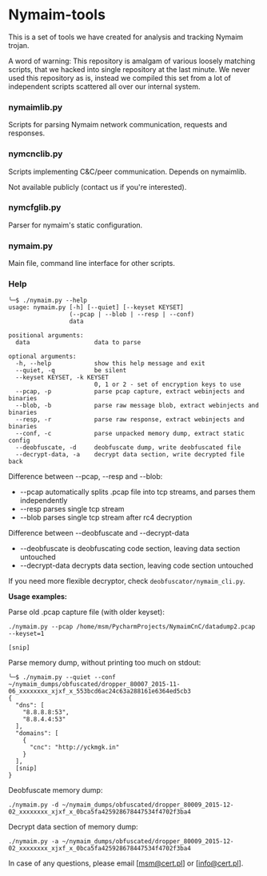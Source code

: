 # Nymaim-tools

This is a set of tools we have created for analysis and tracking Nymaim trojan.

A word of warning:
This repository is amalgam of various loosely matching scripts, that we hacked into single
repository at the last minute. We never used this repository as is, instead we
compiled this set from a lot of independent scripts scattered all over our internal system.

### nymaimlib.py

Scripts for parsing Nymaim network communication, requests and responses.

### nymcnclib.py

Scripts implementing C&C/peer communication. Depends on nymaimlib.

Not available publicly (contact us if you're interested).

### nymcfglib.py

Parser for nymaim's static configuration.

### nymaim.py

Main file, command line interface for other scripts.

### Help

```
╰─$ ./nymaim.py --help
usage: nymaim.py [-h] [--quiet] [--keyset KEYSET]
                 (--pcap | --blob | --resp | --conf)
                 data

positional arguments:
  data                  data to parse

optional arguments:
  -h, --help            show this help message and exit
  --quiet, -q           be silent
  --keyset KEYSET, -k KEYSET
                        0, 1 or 2 - set of encryption keys to use
  --pcap, -p            parse pcap capture, extract webinjects and binaries
  --blob, -b            parse raw message blob, extract webinjects and binaries
  --resp, -r            parse raw response, extract webinjects and binaries
  --conf, -c            parse unpacked memory dump, extract static config
  --deobfuscate, -d     deobfuscate dump, write deobfuscated file
  --decrypt-data, -a    decrypt data section, write decrypted file back
```


Difference between --pcap, --resp and --blob:

* --pcap automatically splits .pcap file into tcp streams, and parses them independently
* --resp parses single tcp stream
* --blob parses single tcp stream after rc4 decryption

Difference between --deobfuscate and --decrypt-data
* --deobfuscate is deobfuscating code section, leaving data section untouched
* --decrypt-data decrypts data section, leaving code section untouched

If you need more flexible decryptor, check `deobfuscator/nymaim_cli.py`.

**Usage examples:**

Parse old .pcap capture file (with older keyset):

    ./nymaim.py --pcap /home/msm/PycharmProjects/NymaimCnC/datadump2.pcap --keyset=1

    [snip]

Parse memory dump, without printing too much on stdout:

    ╰─$ ./nymaim.py --quiet --conf ~/nymaim_dumps/obfuscated/dropper_80007_2015-11-06_xxxxxxxx_xjxf_x_553bcd6ac24c63a288161e6364ed5cb3
    {
      "dns": [
        "8.8.8.8:53",
        "8.8.4.4:53"
      ],
      "domains": [
        {
          "cnc": "http://yckmgk.in"
        }
      ],
      [snip]
    }

Deobfuscate memory dump:

    ./nymaim.py -d ~/nymaim_dumps/obfuscated/dropper_80009_2015-12-02_xxxxxxxx_xjxf_x_0bca5fa425928678447534f4702f3ba4 

Decrypt data section of memory dump:

    ./nymaim.py -a ~/nymaim_dumps/obfuscated/dropper_80009_2015-12-02_xxxxxxxx_xjxf_x_0bca5fa425928678447534f4702f3ba4 


In case of any questions, please email [msm@cert.pl] or [info@cert.pl].
